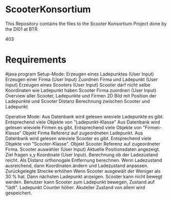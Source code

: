 # ScooterKonsortium

This Repository contains the files to the Scooter Konsortium Project done by the DI01 at BTR.

403


# Requirements


#java program
  Setup-Mode:
    Erzeugen eines Ladepunktes (User Input)
    Erzeugen einer Firma (User Input)
    Zuordnen Firma und Ladepunkt (User Input)
    Erzeugen eines Scooters (User Input) Scooter darf nicht selbe Koordinaten wie Ladepunkt haben
    Scooter Firma zuordnen (User Input)
    Overview aller Scooter, Ladepunkte und Firmen 
    2D Bild mit Position der Ladepunkte und Scooter 
    Distanz Berechnung zwischen Scooter und Ladepunkt 
    
  Operative Mode: 
    Aus Datenbank wird gelesen wieviele Ladepunkte es gibt. Entsprechend viele Objekte von "Ladepunkt-Klasse"
    Aus Datenbank wird gelesen wieviele Firmen es gibt. Entsprechend viele Objekte von "Firmen-Klasse"
      Objekt Firma Referenz auf zugeordneten Ladepunkt.
    Aus Datenbank wird gelesen wieviele Scooter es gibt. Entsprechend viele Objekte von "Scooter-Klasse".
      Objekt Scooter Referenz auf zugeordneter Firma.
    Scooter auswähler (User Input) Aktuelle Positionsdaten angezeigt. Ziel fragen x,y Koordinate (User Input). Berechnung ob der Ladezustand reicht.
      Als Distanz orthonogale Entfernung berechnen. Wenn Ladezustand ausreichend, dann Koordinaten ändern und Ladezustand anpassen. Zurückgelegte Strecke erhöhen
      Wenn Scooter ausgewält der Weniger als 30 % hat. Dann nächsten Ladepunkt anzeigen. Scooter kann nicht bewegt werden.
      Benutzer kann Scooter zum Ladepunkt bewegen, Zustand auf "lädt". Ladepunkt Counter höher.
      Akuteller Zustand von allem wird gespeichert.
    
